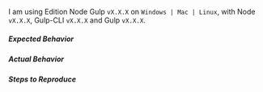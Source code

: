 <!-- before posting an issue, try chatting on https://gitter.im/pattern-lab/node -->
<!-- before posting an issue, verify you are running at least Node 4 or 5 AND Gulp 4 -->

I am using Edition Node Gulp `vX.X.X` on `Windows | Mac | Linux`, with Node `vX.X.X`, Gulp-CLI `vX.X.X` and Gulp `vX.X.X`.

##### Expected Behavior


##### Actual Behavior


##### Steps to Reproduce
